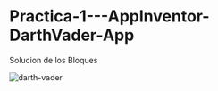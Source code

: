 # Practica-1---AppInventor-DarthVader-App

Solucion de los Bloques

![darth-vader](./darth-block.png)
